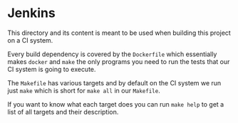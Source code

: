 Jenkins
=======

This directory and its content is meant to be used when building
this project on a CI system.

Every build dependency is covered by the `Dockerfile` which
essentially makes `docker` and `make` the only programs you need
to run the tests that our CI system is going to execute.

The `Makefile` has various targets and by default on the CI
system we run just `make` which is short for `make all` in our
`Makefile`.

If you want to know what each target does you can run
`make help` to get a list of all targets and their description.
